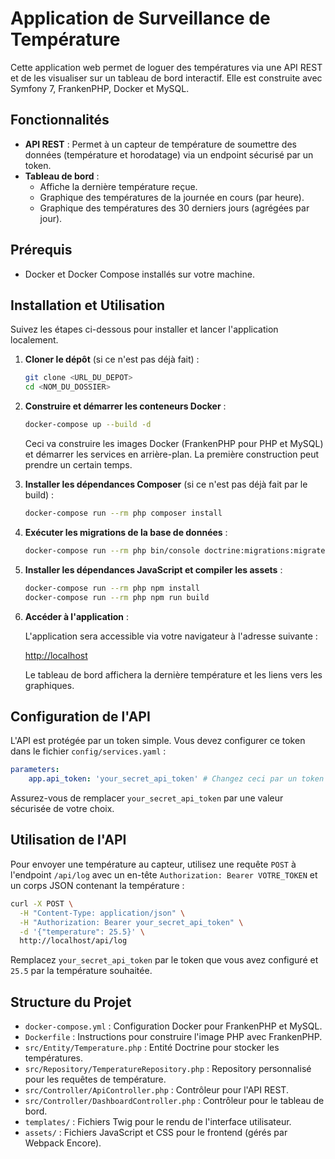 # Application de Surveillance de Température

Cette application web permet de loguer des températures via une API REST et de les visualiser sur un tableau de bord interactif. Elle est construite avec Symfony 7, FrankenPHP, Docker et MySQL.

## Fonctionnalités

- **API REST** : Permet à un capteur de température de soumettre des données (température et horodatage) via un endpoint sécurisé par un token.
- **Tableau de bord** :
    - Affiche la dernière température reçue.
    - Graphique des températures de la journée en cours (par heure).
    - Graphique des températures des 30 derniers jours (agrégées par jour).

## Prérequis

- Docker et Docker Compose installés sur votre machine.

## Installation et Utilisation

Suivez les étapes ci-dessous pour installer et lancer l'application localement.

1.  **Cloner le dépôt** (si ce n'est pas déjà fait) :

    ```bash
    git clone <URL_DU_DEPOT>
    cd <NOM_DU_DOSSIER>
    ```

2.  **Construire et démarrer les conteneurs Docker** :

    ```bash
    docker-compose up --build -d
    ```

    Ceci va construire les images Docker (FrankenPHP pour PHP et MySQL) et démarrer les services en arrière-plan. La première construction peut prendre un certain temps.

3.  **Installer les dépendances Composer** (si ce n'est pas déjà fait par le build) :

    ```bash
    docker-compose run --rm php composer install
    ```

4.  **Exécuter les migrations de la base de données** :

    ```bash
    docker-compose run --rm php bin/console doctrine:migrations:migrate --no-interaction
    ```

5.  **Installer les dépendances JavaScript et compiler les assets** :

    ```bash
    docker-compose run --rm php npm install
    docker-compose run --rm php npm run build
    ```

6.  **Accéder à l'application** :

    L'application sera accessible via votre navigateur à l'adresse suivante :

    [http://localhost](http://localhost)

    Le tableau de bord affichera la dernière température et les liens vers les graphiques.

## Configuration de l'API

L'API est protégée par un token simple. Vous devez configurer ce token dans le fichier `config/services.yaml` :

```yaml
parameters:
    app.api_token: 'your_secret_api_token' # Changez ceci par un token sécurisé
```

Assurez-vous de remplacer `your_secret_api_token` par une valeur sécurisée de votre choix.

## Utilisation de l'API

Pour envoyer une température au capteur, utilisez une requête `POST` à l'endpoint `/api/log` avec un en-tête `Authorization: Bearer VOTRE_TOKEN` et un corps JSON contenant la température :

```bash
curl -X POST \
  -H "Content-Type: application/json" \
  -H "Authorization: Bearer your_secret_api_token" \
  -d '{"temperature": 25.5}' \
  http://localhost/api/log
```

Remplacez `your_secret_api_token` par le token que vous avez configuré et `25.5` par la température souhaitée.

## Structure du Projet

- `docker-compose.yml` : Configuration Docker pour FrankenPHP et MySQL.
- `Dockerfile` : Instructions pour construire l'image PHP avec FrankenPHP.
- `src/Entity/Temperature.php` : Entité Doctrine pour stocker les températures.
- `src/Repository/TemperatureRepository.php` : Repository personnalisé pour les requêtes de température.
- `src/Controller/ApiController.php` : Contrôleur pour l'API REST.
- `src/Controller/DashboardController.php` : Contrôleur pour le tableau de bord.
- `templates/` : Fichiers Twig pour le rendu de l'interface utilisateur.
- `assets/` : Fichiers JavaScript et CSS pour le frontend (gérés par Webpack Encore).


